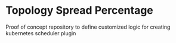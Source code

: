 # Topology Spread Percentage

Proof of concept repository to define customized logic for creating kubernetes scheduler plugin